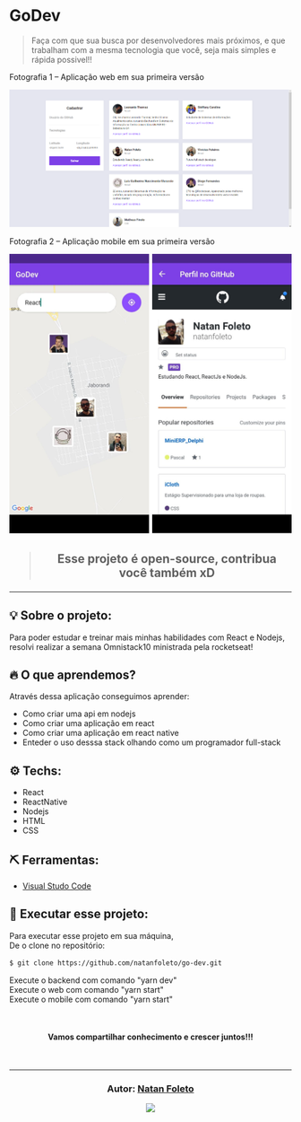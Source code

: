 # GoDev
> Faça com que sua busca por desenvolvedores mais próximos, e que trabalham com a mesma tecnologia que você, seja mais simples e rápida possivel!!

Fotografia 1 – Aplicação web em sua primeira versão

![](GoDev-Web.png)


Fotografia 2 – Aplicação mobile em sua primeira versão

![](GoDev-Mobile.png)

<h2 align="center">

<blockquote align="center">
  Esse projeto é open-source, contribua você também xD
</blockquote>

<hr/>

## 💡 Sobre o projeto:

Para poder estudar e treinar mais minhas habilidades com React e Nodejs, resolvi realizar a semana Omnistack10 ministrada pela rocketseat!

## 🔥 O que aprendemos?

Através dessa aplicação conseguimos aprender:

- Como criar uma api em nodejs
- Como criar uma aplicação em react
- Como criar uma aplicação em react native
- Enteder o uso desssa stack olhando como um programador full-stack

## ⚙️ Techs:

- React
- ReactNative
- Nodejs
- HTML
- CSS

## ⛏ Ferramentas:

- [Visual Studo Code](https://code.visualstudio.com/download)

## 🏁 Executar esse projeto:

Para executar esse projeto em sua máquina,  
De o clone no repositório:

```bash
$ git clone https://github.com/natanfoleto/go-dev.git
```

Execute o backend com comando "yarn dev"
<br/>
Execute o web com comando "yarn start"
<br/>
Execute o mobile com comando "yarn start"
<br/>

<br/>

<h4 align="center">
  Vamos compartilhar conhecimento e crescer juntos!!!
</h4>

<br/>

---

<h3 align="center">
  Autor: <a alt="Natan Foleto" href="https://github.com/natanfoleto">Natan Foleto</a>
</h3>

<p align="center">
  <a alt="Natan Foleto Linkedin" href="https://www.linkedin.com/in/natan-foleto-9bbb2b178//">
    <img src="https://media-exp1.licdn.com/dms/image/C4D03AQETEoI800q-IQ/profile-displayphoto-shrink_200_200/0?          e=1594857600&v=beta&t=EM__SHHX-rHEXhq-BGYiz9OX1XYV3wwb9H0QF6xMHcQ"/>
  </a>
</p>
